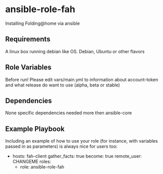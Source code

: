 ansible-role-fah
=========

Installing Folding@home via ansible

Requirements
------------

A linux box running debian like OS.
Debian, Ubuntu or other flavors

Role Variables
--------------

Before run! Please edit vars/main.yml to information about account-token and what release do want to use (alpha, beta or stable)

Dependencies
------------

None specific dependencies needed more then ansible-core

Example Playbook
----------------

Including an example of how to use your role (for instance, with variables passed in as parameters) is always nice for users too:

- hosts: fah-client
  gather_facts: true
  become: true
  remote_user: CHANGEME
  roles:
     - role: ansible-role-fah
